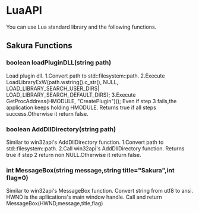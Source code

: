 # LuaAPI
You can use Lua standard library and the following functions.
## Sakura Functions
  
### boolean loadPluginDLL(string path)
Load plugin dll.
1.Convert path to std::filesystem::path.
2.Execute LoadLibraryExW(path.wstring().c_str(), NULL, LOAD_LIBRARY_SEARCH_USER_DIRS| LOAD_LIBRARY_SEARCH_DEFAULT_DIRS);
3.Execute GetProcAddress(HMODULE, "CreatePlugin")();
Even if step 3 fails,the application keeps holding HMODULE.
Returns true if all steps success.Otherwise it return false.

### boolean AddDllDirectory(string path)
Similar to win32api's AddDllDirectory function.
1.Convert path to std::filesystem::path.
2.Call win32api's AddDllDirectory function.
Returns true if step 2 return non NULL.Otherwise it return false.

### int MessageBox(string message,string title="Sakura",int flag=0)
Similar to win32api's MessageBox function.
Convert string from utf8 to ansi.
HWND is the apllications's main window handle.
Call and return MessageBox(HWND,message,title,flag)